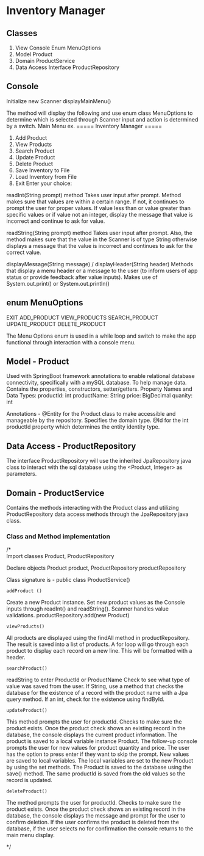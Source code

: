 # Inventory Manager

## Classes
  1. View 
      Console
      Enum MenuOptions
  2. Model
      Product
  3. Domain
      ProductService
  4. Data Access
      Interface ProductRepository

## Console 
Initialize new Scanner
displayMainMenu()

The method will display the following and use enum class MenuOptions to determine which is selected through Scanner input and action is determined by a switch.
Main Menu ex.
	===== Inventory Manager =====
1. Add Product
2. View Products
3. Search Product
4. Update Product
5. Delete Product
6. Save Inventory to File
7. Load Inventory from File
8. Exit
Enter your choice:

readInt(String prompt) method
Takes user input after prompt. Method makes sure that values are within a certain range. If not, it continues to prompt the user for proper values. 
If value less than or value greater than specific values or if value not an integer, display the message that value is incorrect and continue to ask for value.

readString(String prompt) method
Takes user input after prompt. Also, the method makes sure that the value in the Scanner is of type String otherwise displays a message that the value is incorrect and continues to ask for the correct value.

displayMessage(String message) / displayHeader(String header)
Methods that display a menu header or a message to the user (to inform users of app status or provide feedback after value inputs).
Makes use of System.out.print() or System.out.println()

## enum MenuOptions
EXIT
ADD_PRODUCT
VIEW_PRODUCTS
SEARCH_PRODUCT
UPDATE_PRODUCT
DELETE_PRODUCT

The Menu Options enum is used in a while loop and switch to make the app functional through interaction with a console menu.

## Model - Product
Used with SpringBoot framework annotations to enable relational database connectivity, specifically with a mySQL database. To help manage data.
Contains the properties, constructors, setter/getters.
Property Names and Data Types:
productId: int
productName: String
price: BigDecimal
quanity: int

Annotations - 
@Entity for the Product class to make accessible and manageable by the repository. Specifies the domain type.
@Id for the int productId property which determines the entity identity type.

## Data Access - ProductRepository
The interface ProductRepository will use the inherited JpaRepository java class to interact with the sql database using the <Product, Integer> as parameters.

## Domain - ProductService
Contains the methods interacting with the Product class and utilizing ProductRepository data access methods through the JpaRepository java class.


### Class and Method implementation

/*	
Import classes
Product, ProductRepository
	
Declare objects
Product product, ProductRepository productRepository

Class signature is - public class ProductService()

	addProduct ()
Create a new Product instance.
Set new product values as the Console inputs through readInt() and readString().
Scanner handles value validations.
productRepository.add(new Product)

	viewProducts()
All products are displayed using the findAll method in productRepository. The result is saved into a list of products. A for loop will go through each product to display each record on a new line. This will be formatted with a header.
	
	searchProduct()
readString to enter ProductId or ProductName
Check to see what type of value was saved from the user.
If String, use a method that checks the database for the existence of a record with the product name with a Jpa query method. If an int, check for the existence using findById.

	updateProduct()
This method prompts the user for productId. Checks to make sure the product exists. Once the product check shows an existing record in the database, the console displays the current product information. The product is saved to a local variable instance Product.  The follow-up console prompts the user for new values for product quantity and price. The user has the option to press enter if they want to skip the prompt. 
New values are saved to local variables. The local variables are set to the new Product by using the set methods. The Product is saved to the database using the save() method. The same productId is saved from the old values so the record is updated.

	deleteProduct()
The method prompts the user for productId.  Checks to make sure the product exists. Once the product check shows an existing record in the database, the console displays the message and prompt for the user to confirm deletion. If the user confirms the product is deleted from the database, if the user selects no for confirmation the console returns to the main menu display.

*/






